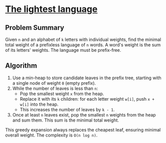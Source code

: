 # [The lightest language](https://www.spoj.com/problems/LITELANG/)

## Problem Summary
Given `n` and an alphabet of `k` letters with individual weights, find the minimal total weight of a prefixless language of `n` words. A word's weight is the sum of its letters' weights. The language must be prefix-free.

## Algorithm
1. Use a min-heap to store candidate leaves in the prefix tree, starting with a single node of weight `0` (empty prefix).
2. While the number of leaves is less than `n`:
   - Pop the smallest weight `x` from the heap.
   - Replace it with its `k` children: for each letter weight `w[i]`, push `x + w[i]` into the heap.
   - This increases the number of leaves by `k - 1`.
3. Once at least `n` leaves exist, pop the smallest `n` weights from the heap and sum them. This sum is the minimal total weight.

This greedy expansion always replaces the cheapest leaf, ensuring minimal overall weight. The complexity is `O(n log n)`.
